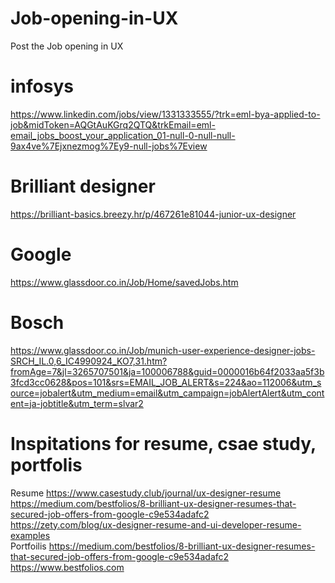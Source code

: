 # Job-opening-in-UX
Post the Job opening in UX  
# infosys
https://www.linkedin.com/jobs/view/1331333555/?trk=eml-bya-applied-to-job&midToken=AQGtAuKGrq2QTQ&trkEmail=eml-email_jobs_boost_your_application_01-null-0-null-null-9ax4ve%7Ejxnezmog%7Ey9-null-jobs%7Eview  

# Brilliant designer  
https://brilliant-basics.breezy.hr/p/467261e81044-junior-ux-designer  
# Google  
https://www.glassdoor.co.in/Job/Home/savedJobs.htm  
# Bosch 
https://www.glassdoor.co.in/Job/munich-user-experience-designer-jobs-SRCH_IL.0,6_IC4990924_KO7,31.htm?fromAge=7&jl=3265707501&ja=100006788&guid=0000016b64f2033aa5f3b3fcd3cc0628&pos=101&srs=EMAIL_JOB_ALERT&s=224&ao=112006&utm_source=jobalert&utm_medium=email&utm_campaign=jobAlertAlert&utm_content=ja-jobtitle&utm_term=slvar2  

# Inspitations for resume, csae study, portfolis  

Resume  https://www.casestudy.club/journal/ux-designer-resume    
https://medium.com/bestfolios/8-brilliant-ux-designer-resumes-that-secured-job-offers-from-google-c9e534adafc2  
https://zety.com/blog/ux-designer-resume-and-ui-developer-resume-examples  
 Portfoilis  https://medium.com/bestfolios/8-brilliant-ux-designer-resumes-that-secured-job-offers-from-google-c9e534adafc2  
 https://www.bestfolios.com  
 
